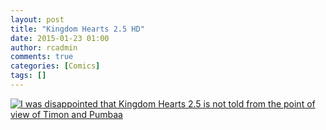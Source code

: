 ```yaml
---
layout: post
title: "Kingdom Hearts 2.5 HD"
date: 2015-01-23 01:00
author: rcadmin
comments: true
categories: [Comics]
tags: []
---
```

<a href="../comics/2015/01/23/kingdom-hearts-25-hd"><img src="http://dl.bitsmack.com/comics/20150123.jpg" title="I was disappointed that Kingdom Hearts 2.5 is not told from the point of view of Timon and Pumbaa"/></a>

